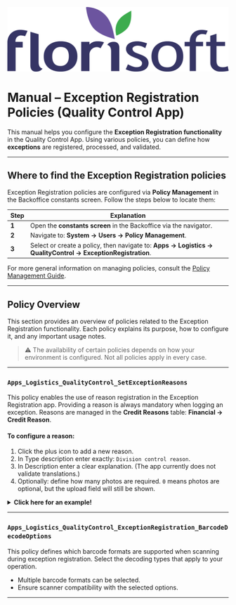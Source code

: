 ![Florisoft logo](https://raw.githubusercontent.com/florisoft/User.Manuals/main/fslogo.png)

# Manual – Exception Registration Policies (Quality Control App)

This manual helps you configure the **Exception Registration functionality** in the Quality Control App.
Using various policies, you can define how **exceptions** are registered, processed, and validated.

---

## Where to find the Exception Registration policies

Exception Registration policies are configured via **Policy Management** in the Backoffice constants screen.
Follow the steps below to locate them:

| Step  | Explanation                                                                                                 |
| ----- | ----------------------------------------------------------------------------------------------------------- |
| **1** | Open the **constants screen** in the Backoffice via the navigator.                                          |
| **2** | Navigate to: **System → Users → Policy Management**.                                                        |
| **3** | Select or create a policy, then navigate to: **Apps → Logistics → QualityControl → ExceptionRegistration**. |

For more general information on managing policies, consult the [Policy Management Guide](https://github.com/florisoft/User.Manuals/blob/main/BASIS/Policy%20Management/Manual%20Policy%20Management%20EN.md).

---

## Policy Overview

This section provides an overview of policies related to the Exception Registration functionality.
Each policy explains its purpose, how to configure it, and any important usage notes.

> ⚠️ The availability of certain policies depends on how your environment is configured. Not all policies apply in every case.

---

### `Apps_Logistics_QualityControl_SetExceptionReasons`

This policy enables the use of reason registration in the Exception Registration app.
Providing a reason is always mandatory when logging an exception. Reasons are managed in the **Credit Reasons** table: **Financial → Credit Reason**.

#### To configure a reason:

1. Click the plus icon to add a new reason.
2. In Type description enter exactly: `Division control reason`.
3. In Description enter a clear explanation. (The app currently does not validate translations.)
4. Optionally: define how many photos are required. `0` means photos are optional, but the upload field will still be shown.

<details><summary><b>Click here for an example!</b></summary><img src="Media/policies/2.png"></details>

---

### `Apps_Logistics_QualityControl_ExceptionRegistration_BarcodeDecodeOptions`

This policy defines which barcode formats are supported when scanning during exception registration.
Select the decoding types that apply to your operation.

* Multiple barcode formats can be selected.
* Ensure scanner compatibility with the selected options.

---

